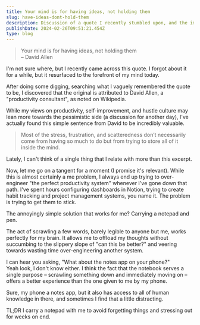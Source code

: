 ```yaml
---
title: Your mind is for having ideas, not holding them
slug: have-ideas-dont-hold-them
description: Discussion of a quote I recently stumbled upon, and the impact it's had.
publishDate: 2024-02-26T09:51:21.454Z
type: blog
---
```

>Your mind is for having ideas, not holding them  
– David Allen

I'm not sure where, but I recently came across this quote. I forgot about it for a while, but it resurfaced to the forefront of my mind today.

After doing some digging, searching what I vaguely remembered the quote to be, I discovered that the original is attributed to David Allen, a "productivity consultant", as noted on Wikipedia.

While my views on productivity, self-improvement, and hustle culture may lean more towards the pessimistic side (a discussion for another day), I've actually found this simple sentence from David to be incredibly valuable.

>Most of the stress, frustration, and scatteredness don’t necessarily come from having so much to do but from trying to store all of it inside the mind.

Lately, I can't think of a single thing that I relate with more than this excerpt.

Now, let me go on a tangent for a moment (I promise it's relevant). While this is almost certainly a me problem, I always end up trying to over-engineer "the perfect productivity system" whenever I've gone down that path. I've spent hours configuring dashboards in Notion, trying to create  habit tracking and project management systems, you name it. The problem is trying to get them to stick.

The annoyingly simple solution that works for me? Carrying a notepad and pen.

The act of scrawling a few words, barely legible to anyone but me, works perfectly for my brain. It allows me to offload my thoughts without succumbing to the slippery slope of "can this be better?" and veering towards wasting time over-engineering another system.

I can hear you asking, "What about the notes app on your phone?"  
Yeah look, I don't know either. I think the fact that the notebook serves a single purpose – scrawling something down and immediately moving on – offers a better experience than the one given to me by my phone.

Sure, my phone a notes app, but it also has access to all of human knowledge in there, and sometimes I find that a little distracting.

TL;DR
I carry a notepad with me to avoid forgetting things and stressing out for weeks on end.
